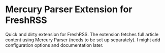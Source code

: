 # Mercury Parser Extension for FreshRSS

Quick and dirty extension for FreshRSS.
The extension fetches full article content using Mercury Parser (needs to be set up separately).
I might add configuration options and documentation later.

